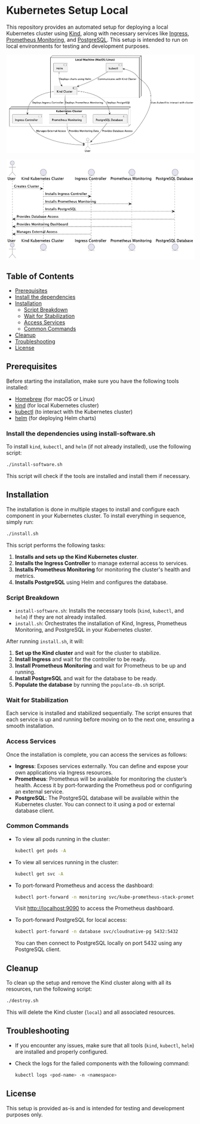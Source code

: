 # Kubernetes Setup Local

This repository provides an automated setup for deploying a local Kubernetes cluster
using [Kind](https://kind.sigs.k8s.io/), along with necessary services
like [Ingress](https://kubernetes.github.io/ingress-nginx/), [Prometheus Monitoring](https://prometheus.io/),
and [PostgreSQL](https://www.postgresql.org/). This setup is intended to run on local environments for testing and
development purposes.

![Deployment Diagram](./assets/deployment.png)

![Sequence Diagram](./assets/sequence.png)

## Table of Contents
- [Prerequisites](#prerequisites)
- [Install the dependencies](#install-the-dependencies-using-install-softwaresh)
- [Installation](#installation)
  - [Script Breakdown](#script-breakdown)
  - [Wait for Stabilization](#wait-for-stabilization)
  - [Access Services](#access-services)
  - [Common Commands](#common-commands)
- [Cleanup](#cleanup)
- [Troubleshooting](#troubleshooting)
- [License](#license)

## Prerequisites

Before starting the installation, make sure you have the following tools installed:

- [Homebrew](https://brew.sh/) (for macOS or Linux) 
- [kind](https://kind.sigs.k8s.io/) (for local Kubernetes cluster)
- [kubectl](https://kubernetes.io/docs/tasks/tools/install-kubectl/) (to interact with the Kubernetes cluster)
- [helm](https://helm.sh/docs/intro/install/) (for deploying Helm charts)

### Install the dependencies using install-software.sh

To install `kind`, `kubectl`, and `helm` (if not already installed), use the following script:

```bash
./install-software.sh
````

This script will check if the tools are installed and install them if necessary.

## Installation

The installation is done in multiple stages to install and configure each component in your Kubernetes cluster. To
install everything in sequence, simply run:

```bash
./install.sh
```

This script performs the following tasks:

1. **Installs and sets up the Kind Kubernetes cluster**.
2. **Installs the Ingress Controller** to manage external access to services.
3. **Installs Prometheus Monitoring** for monitoring the cluster's health and metrics.
4. **Installs PostgreSQL** using Helm and configures the database.

### Script Breakdown

* `install-software.sh`: Installs the necessary tools (`kind`, `kubectl`, and `helm`) if they are not already installed.
* `install.sh`: Orchestrates the installation of Kind, Ingress, Prometheus Monitoring, and PostgreSQL in your Kubernetes
  cluster.

After running `install.sh`, it will:

1. **Set up the Kind cluster** and wait for the cluster to stabilize.
2. **Install Ingress** and wait for the controller to be ready.
3. **Install Prometheus Monitoring** and wait for Prometheus to be up and running.
4. **Install PostgreSQL** and wait for the database to be ready.
5. **Populate the database** by running the `populate-db.sh` script.

### Wait for Stabilization

Each service is installed and stabilized sequentially. The script ensures that each service is up and running before
moving on to the next one, ensuring a smooth installation.

### Access Services

Once the installation is complete, you can access the services as follows:

* **Ingress**: Exposes services externally. You can define and expose your own applications via Ingress resources.
* **Prometheus**: Prometheus will be available for monitoring the cluster’s health. Access it by port-forwarding the
  Prometheus pod or configuring an external service.
* **PostgreSQL**: The PostgreSQL database will be available within the Kubernetes cluster. You can connect to it using a
  pod or external database client.

### Common Commands

* To view all pods running in the cluster:

  ```bash
  kubectl get pods -A
  ```

* To view all services running in the cluster:

  ```bash
  kubectl get svc -A
  ```

* To port-forward Prometheus and access the dashboard:

  ```bash
  kubectl port-forward -n monitoring svc/kube-prometheus-stack-prometheus 9090:9090
  ```

  Visit [http://localhost:9090](http://localhost:9090) to access the Prometheus dashboard.

* To port-forward PostgreSQL for local access:

  ```bash
  kubectl port-forward -n database svc/cloudnative-pg 5432:5432
  ```

  You can then connect to PostgreSQL locally on port 5432 using any PostgreSQL client.

## Cleanup

To clean up the setup and remove the Kind cluster along with all its resources, run the following script:

```bash
./destroy.sh
```

This will delete the Kind cluster (`local`) and all associated resources.

## Troubleshooting

* If you encounter any issues, make sure that all tools (`kind`, `kubectl`, `helm`) are installed and properly
  configured.
* Check the logs for the failed components with the following command:

  ```bash
  kubectl logs <pod-name> -n <namespace>
  ```

## License

This setup is provided as-is and is intended for testing and development purposes only.
